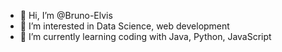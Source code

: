 - 👋 Hi, I’m @Bruno-Elvis
- 👀 I’m interested in Data Science, web development
- 🌱 I’m currently learning coding with Java, Python, JavaScript
